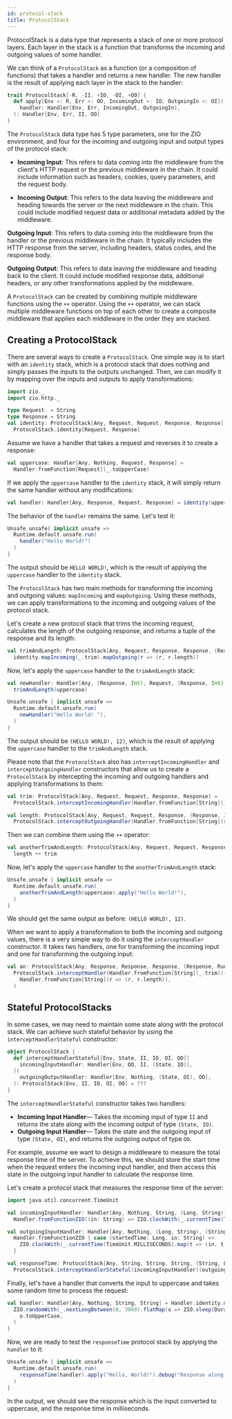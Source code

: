 ```yaml
---
id: protocol-stack
title: ProtocolStack
---
```


ProtocolStack is a data type that represents a stack of one or more protocol layers. Each layer in the stack is a function that transforms the incoming and outgoing values of some handler.

We can think of a `ProtocolStack` as a function (or a composition of functions) that takes a handler and returns a new handler. The new handler is the result of applying each layer in the stack to the handler:

```scala
trait ProtocolStack[-R, -II, +IO, -OI, +OO] {
  def apply[Env <: R, Err >: OO, IncomingOut >: IO, OutgoingIn <: OI](
    handler: Handler[Env, Err, IncomingOut, OutgoingIn],
  ): Handler[Env, Err, II, OO]
}
```

The `ProtocolStack` data type has 5 type parameters, one for the ZIO environment, and four for the incoming and outgoing input and output types of the protocol stack:

- **Incoming Input**: This refers to data coming into the middleware from the client's HTTP request or the previous middleware in the chain. It could include information such as headers, cookies, query parameters, and the request body.

- **Incoming Output**: This refers to the data leaving the middleware and heading towards the server or the next middleware in the chain. This could include modified request data or additional metadata added by the middleware.

**Outgoing Input**: This refers to data coming into the middleware from the handler or the previous middleware in the chain. It typically includes the HTTP response from the server, including headers, status codes, and the response body.

**Outgoing Output**: This refers to data leaving the middleware and heading back to the client. It could include modified response data, additional headers, or any other transformations applied by the middleware.

A `ProtocolStack` can be created by combining multiple middleware functions using the `++` operator. Using the `++` operator, we can stack multiple middleware functions on top of each other to create a composite middleware that applies each middleware in the order they are stacked.

## Creating a ProtocolStack

There are several ways to create a `ProtocolStack`. One simple way is to start with an `identity` stack, which is a protocol stack that does nothing and simply passes the inputs to the outputs unchanged. Then, we can modify it by mapping over the inputs and outputs to apply transformations:

```scala mdoc:silent
import zio._
import zio.http._

type Request  = String
type Response = String
val identity: ProtocolStack[Any, Request, Request, Response, Response] =
  ProtocolStack.identity[Request, Response]
```

Assume we have a handler that takes a request and reverses it to create a response:

```scala mdoc:silent
val uppercase: Handler[Any, Nothing, Request, Response] =
  Handler.fromFunction[Request](_.toUpperCase)
```

If we apply the `uppercase` handler to the `identity` stack, it will simply return the same handler without any modifications:

```scala mdoc:silent
val handler: Handler[Any, Response, Request, Response] = identity(uppercase)
```

The behavior of the `handler` remains the same. Let's test it:

```scala mdoc
Unsafe.unsafe{ implicit unsafe =>
  Runtime.default.unsafe.run(
    handler("Hello World!")
  )
}
```

The output should be `HELLO WORLD!`, which is the result of applying the `uppercase` handler to the `identity` stack.

The `ProtocolStack` has two main methods for transforming the incoming and outgoing values: `mapIncoming` and `mapOutgoing`. Using these methods, we can apply transformations to the incoming and outgoing values of the protocol stack.

Let's create a new protocol stack that trims the incoming request, calculates the length of the outgoing response, and returns a tuple of the response and its length:

```scala mdoc:silent
val trimAndLength: ProtocolStack[Any, Request, Response, Response, (Response, Int)] =
  identity.mapIncoming(_.trim).mapOutgoing(r => (r, r.length))
```

Now, let's apply the `uppercase` handler to the `trimAndLength` stack:

```scala mdoc:silent
val newHandler: Handler[Any, (Response, Int), Request, (Response, Int)] =
  trimAndLength(uppercase)

Unsafe.unsafe { implicit unsafe =>
  Runtime.default.unsafe.run(
    newHandler("Hello World! "),
  )
}
```

The output should be `(HELLO WORLD!, 12)`, which is the result of applying the `uppercase` handler to the `trimAndLength` stack.

Please note that the `ProtocolStack` also has `interceptIncomingHandler` and `interceptOutgoingHandler` constructors that allow us to create a `ProtocolStack` by intercepting the incoming and outgoing handlers and applying transformations to them:

```scala mdoc:silent
val trim: ProtocolStack[Any, Request, Request, Response, Response] =
  ProtocolStack.interceptIncomingHandler(Handler.fromFunction[String](_.trim))

val length: ProtocolStack[Any, Request, Request, Response, (Response, Int)] = 
  ProtocolStack.interceptOutgoingHandler(Handler.fromFunction[String](r => (r, r.length)))
```

Then we can combine them using the `++` operator:

```scala mdoc
val anotherTrimAndLength: ProtocolStack[Any, Request, Request, Response, (Response, Int)] =
  length ++ trim
```

Now, let's apply the `uppercase` handler to the `anotherTrimAndLength` stack:

```scala mdoc
Unsafe.unsafe { implicit unsafe =>
  Runtime.default.unsafe.run(
    anotherTrimAndLength(uppercase).apply("Hello World!"),
  )
}
```

We should get the same output as before: `(HELLO WORLD!, 12)`.

When we want to apply a transformation to both the incoming and outgoing values, there is a very simple way to do it using the `interceptHandler` constructor. It takes two handlers, one for transforming the incoming input and one for transforming the outgoing input:

```scala mdoc:silent
val an: ProtocolStack[Any, Response, Response, Response, (Response, RuntimeFlags)] =
  ProtocolStack.interceptHandler(Handler.fromFunction[String](_.trim))(
    Handler.fromFunction[String](r => (r, r.length)),
  )
```

## Stateful ProtocolStacks

In some cases, we may need to maintain some state along with the protocol stack. We can achieve such stateful behavior by using the `interceptHandlerStateful` constructor:

```scala
object ProtocolStack {
  def interceptHandlerStateful[Env, State, II, IO, OI, OO](
    incomingInputHandler: Handler[Env, OO, II, (State, IO)],
  )(
    outgoingOutputHandler: Handler[Env, Nothing, (State, OI), OO],
  ): ProtocolStack[Env, II, IO, OI, OO] = ???
}
```

The `interceptHandlerStateful` constructor takes two handlers:

- **Incoming Input Handler**— Takes the incoming input of type `II` and returns the state along with the incoming output of type `(State, IO)`.
- **Outgoing Input Handler**— Takes the state and the outgoing input of type `(State, OI)`, and returns the outgoing output of type `OO`.

For example, assume we want to design a middleware to measure the total response time of the server. To achieve this, we should store the start time when the request enters the incoming input handler, and then access this state in the outgoing input handler to calculate the response time.

Let's create a protocol stack that measures the response time of the server:

```scala mdoc:silent
import java.util.concurrent.TimeUnit

val incomingInputHandler: Handler[Any, Nothing, String, (Long, String)] =
  Handler.fromFunctionZIO((in: String) => ZIO.clockWith(_.currentTime(TimeUnit.MILLISECONDS)).map(t => (t, in)))

val outgoingInputHandler: Handler[Any, Nothing, (Long, String), (String, Long)] =
  Handler.fromFunctionZIO { case (startedTime: Long, in: String) =>
    ZIO.clockWith(_.currentTime(TimeUnit.MILLISECONDS).map(t => (in, t - startedTime)))
  }

val responseTime: ProtocolStack[Any, String, String, String, (String, Long)] =
  ProtocolStack.interceptHandlerStateful(incomingInputHandler)(outgoingInputHandler)
```

Finally, let's have a handler that converts the input to uppercase and takes some random time to process the request:

```scala mdoc:silent:nest
val handler: Handler[Any, Nothing, String, String] = Handler.identity.mapZIO { (o: String) =>
  ZIO.randomWith(_.nextLongBetween(0, 3000).flatMap(x => ZIO.sleep(Duration.fromMillis(x)))) *> ZIO.succeed(
    o.toUpperCase,
  )
}
```

Now, we are ready to test the `responseTime` protocol stack by applying the `handler` to it:

```scala mdoc
Unsafe.unsafe { implicit unsafe =>
  Runtime.default.unsafe.run(
    responseTime(handler).apply("Hello, World!").debug("Response along with its latency"),
  )
}
```

In the output, we should see the response which is the input converted to uppercase, and the response time in milliseconds.
